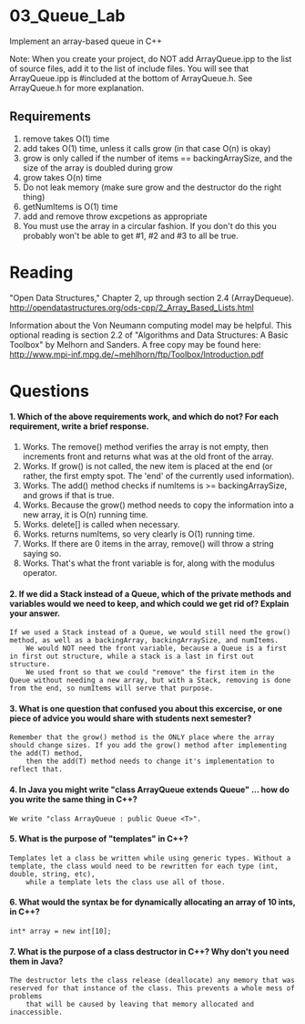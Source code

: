 03_Queue_Lab
============

Implement an array-based queue in C++

Note: When you create your project, do NOT add ArrayQueue.ipp to the list of source files, add it to the list of include files. You will see that ArrayQueue.ipp is #included at the bottom of ArrayQueue.h. See ArrayQueue.h for more explanation.

Requirements
------------

1. remove takes O(1) time
2. add takes O(1) time, unless it calls grow (in that case O(n) is okay)
3. grow is only called if the number of items == backingArraySize, and the size of the array is doubled during grow
4. grow takes O(n) time
5. Do not leak memory (make sure grow and the destructor do the right thing)
6. getNumItems is O(1) time
7. add and remove throw excpetions as appropriate
8. You must use the array in a circular fashion. If you don't do this you probably won't be able to get #1, #2 and #3 to all be true.

Reading
=======
"Open Data Structures," Chapter 2, up through section 2.4 (ArrayDequeue). http://opendatastructures.org/ods-cpp/2_Array_Based_Lists.html

Information about the Von Neumann computing model may be helpful. This optional reading is section 2.2 of "Algorithms and Data Structures: A Basic Toolbox" by Melhorn and Sanders. A free copy may be found here: http://www.mpi-inf.mpg.de/~mehlhorn/ftp/Toolbox/Introduction.pdf

Questions
=========

#### 1. Which of the above requirements work, and which do not? For each requirement, write a brief response.

1. Works. The remove() method verifies the array is not empty, then increments front and returns what was at the old front of the array.
2. Works. If grow() is not called, the new item is placed at the end (or rather, the first empty spot. The 'end' of the currently used information).
3. Works. The add() method checks if numItems is >= backingArraySize, and grows if that is true.
4. Works. Because the grow() method needs to copy the information into a new array, it is O(n) running time.
5. Works. delete[] is called when necessary.
6. Works. returns numItems, so very clearly is O(1) running time.
7. Works. If there are 0 items in the array, remove() will throw a string saying so.
8. Works. That's what the front variable is for, along with the modulus operator. 

#### 2. If we did a Stack instead of a Queue, which of the private methods and variables would we need to keep, and which could we get rid of? Explain your answer.
	If we used a Stack instead of a Queue, we would still need the grow() method, as well as a backingArray, backingArraySize, and numItems.
		We would NOT need the front variable, because a Queue is a first in first out structure, while a stack is a last in first out structure.
		We used front so that we could "remove" the first item in the Queue without needing a new array, but with a Stack, removing is done from the end, so numItems will serve that purpose.

#### 3. What is one question that confused you about this excercise, or one piece of advice you would share with students next semester?
	Remember that the grow() method is the ONLY place where the array should change sizes. If you add the grow() method after implementing the add(T) method,
		then the add(T) method needs to change it's implementation to reflect that.

#### 4. In Java you might write "class ArrayQueue extends Queue" ... how do you write the same thing in C++?
	We write "class ArrayQueue : public Queue <T>".

#### 5. What is the purpose of "templates" in C++?
	Templates let a class be written while using generic types. Without a template, the class would need to be rewritten for each type (int, double, string, etc),
		while a template lets the class use all of those.

#### 6. What would the syntax be for dynamically allocating an array of 10 ints, in C++?
	int* array = new int[10];

#### 7. What is the purpose of a class destructor in C++? Why don't you need them in Java?
	The destructor lets the class release (deallocate) any memory that was reserved for that instance of the class. This prevents a whole mess of problems
		that will be caused by leaving that memory allocated and inaccessible.
